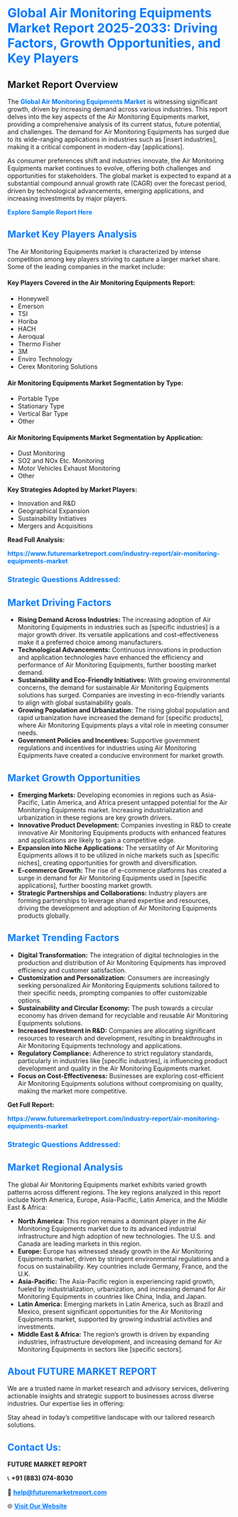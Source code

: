 <h1 style="color: #007BFF;">Global Air Monitoring Equipments Market Report 2025-2033: Driving Factors, Growth Opportunities, and Key Players</h1>

<section id="overview">
<h2>Market Report Overview</h2>
<p>The <a href="https://www.futuremarketreport.com/industry-report/air-monitoring-equipments-market" style="color: #007BFF; text-decoration: none;"><strong>Global Air Monitoring Equipments Market</strong></a> is witnessing significant growth, driven by increasing demand across various industries. This report delves into the key aspects of the Air Monitoring Equipments market, providing a comprehensive analysis of its current status, future potential, and challenges. The demand for Air Monitoring Equipments has surged due to its wide-ranging applications in industries such as [insert industries], making it a critical component in modern-day [applications].</p>
<p>As consumer preferences shift and industries innovate, the Air Monitoring Equipments market continues to evolve, offering both challenges and opportunities for stakeholders. The global market is expected to expand at a substantial compound annual growth rate (CAGR) over the forecast period, driven by technological advancements, emerging applications, and increasing investments by major players.</p>
</section>

<section id="overview">
<p><a href="https://www.futuremarketreport.com/request-sample/reportId=101914" style="color: #007BFF; text-decoration: none;"><strong>Explore Sample Report Here</strong></a></p>
</section>

<section id="key-players">
<h2 style="color: #007BFF;">Market Key Players Analysis</h2>
<p>The Air Monitoring Equipments market is characterized by intense competition among key players striving to capture a larger market share. Some of the leading companies in the market include:</p>
<h4>Key Players Covered in the Air Monitoring Equipments Report:</h4>
<ul><li>Honeywell</li><li>Emerson</li><li>TSI</li><li>Horiba</li><li>HACH</li><li>Aeroqual</li><li>Thermo Fisher</li><li>3M</li><li>Enviro Technology</li><li>Cerex Monitoring Solutions</li></ul>
<h4>Air Monitoring Equipments Market Segmentation by Type:</h4>
<ul><li>Portable Type</li><li>Stationary Type</li><li>Vertical Bar Type</li><li>Other</li></ul>

<h4>Air Monitoring Equipments Market Segmentation by Application:</h4>
<ul><li>Dust Monitoring</li><li>SO2 and NOx Etc. Monitoring</li><li>Motor Vehicles Exhaust Monitoring</li><li>Other</li></ul>
<p><strong>Key Strategies Adopted by Market Players:</strong></p>
<ul>
<li>Innovation and R&D</li>
<li>Geographical Expansion</li>
<li>Sustainability Initiatives</li>
<li>Mergers and Acquisitions</li>
</ul>
</section>

<section>
<p><strong>Read Full Analysis: </strong></p><a href="https://www.futuremarketreport.com/industry-report/air-monitoring-equipments-market" style="color: #007BFF; text-decoration: none;"><strong>https://www.futuremarketreport.com/industry-report/air-monitoring-equipments-market</strong></a>
<h3 style="color: #007BFF;">Strategic Questions Addressed:</h3>
</section>

<section id="driving-factors">
<h2 style="color: #007BFF;">Market Driving Factors</h2>
<ul>
<li><strong>Rising Demand Across Industries:</strong> The increasing adoption of Air Monitoring Equipments in industries such as [specific industries] is a major growth driver. Its versatile applications and cost-effectiveness make it a preferred choice among manufacturers.</li>
<li><strong>Technological Advancements:</strong> Continuous innovations in production and application technologies have enhanced the efficiency and performance of Air Monitoring Equipments, further boosting market demand.</li>
<li><strong>Sustainability and Eco-Friendly Initiatives:</strong> With growing environmental concerns, the demand for sustainable Air Monitoring Equipments solutions has surged. Companies are investing in eco-friendly variants to align with global sustainability goals.</li>
<li><strong>Growing Population and Urbanization:</strong> The rising global population and rapid urbanization have increased the demand for [specific products], where Air Monitoring Equipments plays a vital role in meeting consumer needs.</li>
<li><strong>Government Policies and Incentives:</strong> Supportive government regulations and incentives for industries using Air Monitoring Equipments have created a conducive environment for market growth.</li>
</ul>
</section>

<section id="growth-opportunities">
<h2 style="color: #007BFF;">Market Growth Opportunities</h2>
<ul>
<li><strong>Emerging Markets:</strong> Developing economies in regions such as Asia-Pacific, Latin America, and Africa present untapped potential for the Air Monitoring Equipments market. Increasing industrialization and urbanization in these regions are key growth drivers.</li>
<li><strong>Innovative Product Development:</strong> Companies investing in R&D to create innovative Air Monitoring Equipments products with enhanced features and applications are likely to gain a competitive edge.</li>
<li><strong>Expansion into Niche Applications:</strong> The versatility of Air Monitoring Equipments allows it to be utilized in niche markets such as [specific niches], creating opportunities for growth and diversification.</li>
<li><strong>E-commerce Growth:</strong> The rise of e-commerce platforms has created a surge in demand for Air Monitoring Equipments used in [specific applications], further boosting market growth.</li>
<li><strong>Strategic Partnerships and Collaborations:</strong> Industry players are forming partnerships to leverage shared expertise and resources, driving the development and adoption of Air Monitoring Equipments products globally.</li>
</ul>
</section>

<section id="trending-factors">
<h2 style="color: #007BFF;">Market Trending Factors</h2>
<ul>
<li><strong>Digital Transformation:</strong> The integration of digital technologies in the production and distribution of Air Monitoring Equipments has improved efficiency and customer satisfaction.</li>
<li><strong>Customization and Personalization:</strong> Consumers are increasingly seeking personalized Air Monitoring Equipments solutions tailored to their specific needs, prompting companies to offer customizable options.</li>
<li><strong>Sustainability and Circular Economy:</strong> The push towards a circular economy has driven demand for recyclable and reusable Air Monitoring Equipments solutions.</li>
<li><strong>Increased Investment in R&D:</strong> Companies are allocating significant resources to research and development, resulting in breakthroughs in Air Monitoring Equipments technology and applications.</li>
<li><strong>Regulatory Compliance:</strong> Adherence to strict regulatory standards, particularly in industries like [specific industries], is influencing product development and quality in the Air Monitoring Equipments market.</li>
<li><strong>Focus on Cost-Effectiveness:</strong> Businesses are exploring cost-efficient Air Monitoring Equipments solutions without compromising on quality, making the market more competitive.</li>
</ul>
</section>

<section>
<p><strong>Get Full Report: </strong></p><a href="https://www.futuremarketreport.com/industry-report/air-monitoring-equipments-market" style="color: #007BFF; text-decoration: none;"><strong>https://www.futuremarketreport.com/industry-report/air-monitoring-equipments-market</strong></a>
<h3 style="color: #007BFF;">Strategic Questions Addressed:</h3>
</section>


<section id="regional-analysis">
<h2 style="color: #007BFF;">Market Regional Analysis</h2>
<p>The global Air Monitoring Equipments market exhibits varied growth patterns across different regions. The key regions analyzed in this report include North America, Europe, Asia-Pacific, Latin America, and the Middle East & Africa:</p>
<ul>
<li><strong>North America:</strong> This region remains a dominant player in the Air Monitoring Equipments market due to its advanced industrial infrastructure and high adoption of new technologies. The U.S. and Canada are leading markets in this region.</li>
<li><strong>Europe:</strong> Europe has witnessed steady growth in the Air Monitoring Equipments market, driven by stringent environmental regulations and a focus on sustainability. Key countries include Germany, France, and the U.K.</li>
<li><strong>Asia-Pacific:</strong> The Asia-Pacific region is experiencing rapid growth, fueled by industrialization, urbanization, and increasing demand for Air Monitoring Equipments in countries like China, India, and Japan.</li>
<li><strong>Latin America:</strong> Emerging markets in Latin America, such as Brazil and Mexico, present significant opportunities for the Air Monitoring Equipments market, supported by growing industrial activities and investments.</li>
<li><strong>Middle East & Africa:</strong> The region’s growth is driven by expanding industries, infrastructure development, and increasing demand for Air Monitoring Equipments in sectors like [specific sectors].</li>
</ul>
</section>

<footer>
<h2 style="color: #007BFF;">About FUTURE MARKET REPORT</h2>
<p>We are a trusted name in market research and advisory services, delivering actionable insights and strategic support to businesses across diverse industries. Our expertise lies in offering:</p>

<p>Stay ahead in today’s competitive landscape with our tailored research solutions.</p>

<h2 style="color: #007BFF;">Contact Us:</h2>
<p><strong>FUTURE MARKET REPORT</strong></p>
<p>📞 <strong>+91 (883) 074-8030</strong></p>
<p>📧 <strong><a href="mailto:help@futuremarketreport.com" style="color: #007BFF;">help@futuremarketreport.com</a></strong></p>
<p>🌐 <strong><a href="https://www.futuremarketreport.com/" style="color: #007BFF;">Visit Our Website</a></strong></p>
</footer>